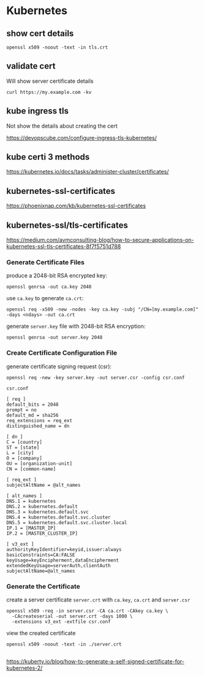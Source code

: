 # Kubernetes

## show cert details
```
openssl x509 -noout -text -in tls.crt
```

## validate cert
Will show server certificate details
```
curl https://my.example.com -kv
```

## kube ingress tls
Not show the details about creating the cert

https://devopscube.com/configure-ingress-tls-kubernetes/

## kube certi 3 methods
https://kubernetes.io/docs/tasks/administer-cluster/certificates/

## kubernetes-ssl-certificates
https://phoenixnap.com/kb/kubernetes-ssl-certificates

## kubernetes-ssl/tls-certificates
https://medium.com/avmconsulting-blog/how-to-secure-applications-on-kubernetes-ssl-tls-certificates-8f7f5751d788

### Generate Certificate Files
produce a 2048-bit RSA encrypted key:
```
openssl genrsa -out ca.key 2048
```

use `ca.key` to generate `ca.crt`:
```
openssl req -x509 -new -nodes -key ca.key -subj "/CN=[my.example.com]" -days <ndays> -out ca.crt
```

generate `server.key` file with 2048-bit RSA encryption:
```
openssl genrsa -out server.key 2048
```

### Create Certificate Configuration File
generate certificate signing request (csr):
```
openssl req -new -key server.key -out server.csr -config csr.conf
```

`csr.conf`
```
[ req ]
default_bits = 2048
prompt = no
default_md = sha256
req_extensions = req_ext
distinguished_name = dn

[ dn ]
C = [country]
ST = [state]
L = [city]
O = [company]
OU = [organization-unit]
CN = [common-name]

[ req_ext ]
subjectAltName = @alt_names

[ alt_names ]
DNS.1 = kubernetes
DNS.2 = kubernetes.default
DNS.3 = kubernetes.default.svc
DNS.4 = kubernetes.default.svc.cluster
DNS.5 = kubernetes.default.svc.cluster.local
IP.1 = [MASTER_IP]
IP.2 = [MASTER_CLUSTER_IP]

[ v3_ext ]
authorityKeyIdentifier=keyid,issuer:always
basicConstraints=CA:FALSE
keyUsage=keyEncipherment,dataEncipherment
extendedKeyUsage=serverAuth,clientAuth
subjectAltName=@alt_names
```

### Generate the Certificate
create a server certificate `server.crt` with `ca.key`, `ca.crt` and `server.csr`
```
openssl x509 -req -in server.csr -CA ca.crt -CAkey ca.key \
  -CAcreateserial -out server.crt -days 1000 \
  -extensions v3_ext -extfile csr.conf
```

view the created certificate
```
openssl x509 -noout -text -in ./server.crt
```

##
https://kuberty.io/blog/how-to-generate-a-self-signed-certificate-for-kubernetes-2/
